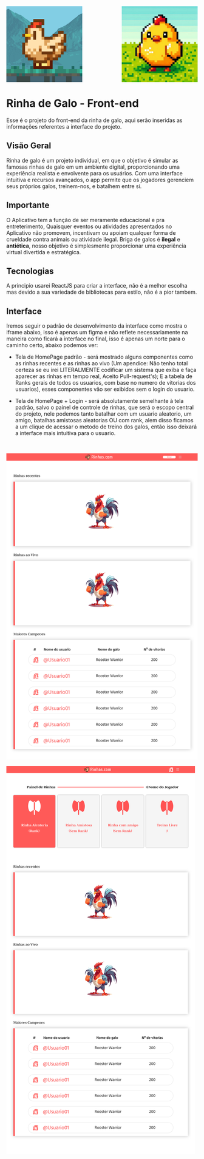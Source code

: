 <div style="display: flex; justify-content: space-between; width: 100%">
  <img src="public/images/gifwalkingchicken_stardew_valley.gif" width="200" height="200" alt="Galinha do Stardew Valley">
  <img src="public/images/chicken_pixel.jfif" width="200" height="200" alt="Galinha de Pixel Art">
</div>

# Rinha de Galo - Front-end

Esse é o projeto do front-end da rinha de galo, aqui serão inseridas as  informações referentes a interface do projeto.

## Visão Geral

Rinha de galo é um projeto individual, em que o objetivo é simular as famosas rinhas de galo em um ambiente digital, proporcionando uma experiência realista e envolvente para os usuários. Com uma interface intuitiva e recursos avançados, o app permite que os jogadores gerenciem seus próprios galos, treinem-nos, e batalhem entre si.

## Importante

O Aplicativo tem a função de ser meramente educacional e pra entreterimento, Quaisquer eventos ou atividades apresentados no Aplicativo não promovem, incentivam ou apoiam qualquer forma de crueldade contra animais ou atividade ilegal. Briga de galos é **ilegal** e **antiética**, nosso objetivo é simplesmente proporcionar uma experiência virtual divertida e estratégica.

## Tecnologias

A principio usarei ReactJS para criar a interface, não é a melhor escolha mas devido a sua variedade de bibliotecas para estilo, não é a pior tambem.

## Interface

Iremos seguir o padrão de desenvolvimento da interface como mostra o iframe abaixo, isso é apenas um figma e não reflete necessariamente na maneira como ficará a interface no final, isso é apenas um norte para o caminho certo, abaixo podemos ver:

* Tela de HomePage padrão - será mostrado alguns componentes como as rinhas recentes e as rinhas ao vivo (Um apendice: Não tenho total certeza se eu irei LITERALMENTE codificar um sistema que exiba e faça aparecer as rinhas em tempo real, Aceito Pull-request's); E a tabela de Ranks gerais de todos os usuarios, com base no numero de vitorias dos usuarios), esses componentes vão ser exibidos sem o login do usuario.

* Tela de HomePage + Login - será absolutamente semelhante à tela padrão, salvo o painel de controle de rinhas, que será o escopo central do projeto, nele podemos tanto batalhar com um usuario aleatorio, um amigo, batalhas amistosas aleatorias OU com rank, alem disso ficamos a um clique de acessar o metodo de treino dos galos, então isso deixará a interface mais intuitiva para o usuario.

<br/>

![Design Homepage sem login](https://raw.githubusercontent.com/Luan16p/rinha-de-galo-front/5837a57907675751bc8915416d208c478b0c1515/public/figma/Home%20sem%20Login.svg)

![Design Homepage com login](https://raw.githubusercontent.com/Luan16p/rinha-de-galo-front/5837a57907675751bc8915416d208c478b0c1515/public/figma/Home%20com%20Login.svg)
